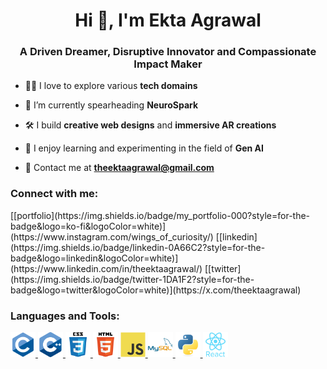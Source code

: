 <div align="center">

</div>


<h1 align="center">Hi 👋, I'm Ekta Agrawal</h1>
<h3 align="center">A Driven Dreamer, Disruptive Innovator and Compassionate Impact Maker</h3>


- 🕵🏻 I love to explore various **tech domains** 
  
- 🚀 I’m currently spearheading **NeuroSpark**

- 🛠 I build **creative web designs** and **immersive AR creations**

- 📖 I enjoy learning and experimenting in the field of **Gen AI**

- 📩 Contact me at **theektaagrawal@gmail.com**

<h3 align="left">Connect with me:</h3>
<p align="left">
[[portfolio](https://img.shields.io/badge/my_portfolio-000?style=for-the-badge&logo=ko-fi&logoColor=white)](https://www.instagram.com/wings_of_curiosity/)
[[linkedin](https://img.shields.io/badge/linkedin-0A66C2?style=for-the-badge&logo=linkedin&logoColor=white)](https://www.linkedin.com/in/theektaagrawal/)
[[twitter](https://img.shields.io/badge/twitter-1DA1F2?style=for-the-badge&logo=twitter&logoColor=white)](https://x.com/theektaagrawal)

<h3 align="left">Languages and Tools:</h3>
<p align="left"> <a href="https://www.cprogramming.com/" target="_blank" rel="noreferrer"> <img src="https://raw.githubusercontent.com/devicons/devicon/master/icons/c/c-original.svg" alt="c" width="40" height="40"/> </a> <a href="https://www.w3schools.com/cpp/" target="_blank" rel="noreferrer"> <img src="https://raw.githubusercontent.com/devicons/devicon/master/icons/cplusplus/cplusplus-original.svg" alt="cplusplus" width="40" height="40"/> </a> <a href="https://www.w3schools.com/css/" target="_blank" rel="noreferrer"> <img src="https://raw.githubusercontent.com/devicons/devicon/master/icons/css3/css3-original-wordmark.svg" alt="css3" width="40" height="40"/> </a> <a href="https://www.w3.org/html/" target="_blank" rel="noreferrer"> <img src="https://raw.githubusercontent.com/devicons/devicon/master/icons/html5/html5-original-wordmark.svg" alt="html5" width="40" height="40"/> </a> <a href="https://developer.mozilla.org/en-US/docs/Web/JavaScript" target="_blank" rel="noreferrer"> <img src="https://raw.githubusercontent.com/devicons/devicon/master/icons/javascript/javascript-original.svg" alt="javascript" width="40" height="40"/> </a> <a href="https://www.mysql.com/" target="_blank" rel="noreferrer"> <img src="https://raw.githubusercontent.com/devicons/devicon/master/icons/mysql/mysql-original-wordmark.svg" alt="mysql" width="40" height="40"/> </a> <a href="https://www.python.org" target="_blank" rel="noreferrer"> <img src="https://raw.githubusercontent.com/devicons/devicon/master/icons/python/python-original.svg" alt="python" width="40" height="40"/> </a> <a href="https://reactjs.org/" target="_blank" rel="noreferrer"> <img src="https://raw.githubusercontent.com/devicons/devicon/master/icons/react/react-original-wordmark.svg" alt="react" width="40" height="40"/> </a> </p>
